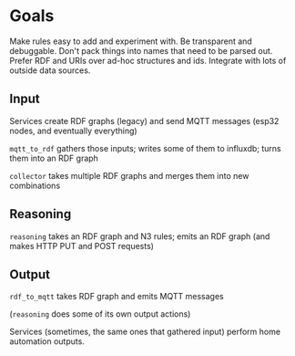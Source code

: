 # Goals

Make rules easy to add and experiment with. 
Be transparent and debuggable. 
Don't pack things into names that need to be parsed out. 
Prefer RDF and URIs over ad-hoc structures and ids. 
Integrate with lots of outside data sources. 

## Input

Services create RDF graphs (legacy) and send MQTT messages (esp32 nodes, and eventually everything)

`mqtt_to_rdf` gathers those inputs; writes some of them to influxdb; turns them into an RDF graph

`collector` takes multiple RDF graphs and merges them into new combinations

## Reasoning
`reasoning` takes an RDF graph and N3 rules; emits an RDF graph (and makes HTTP PUT and POST requests)

## Output

`rdf_to_mqtt` takes RDF graph and emits MQTT messages

(`reasoning` does some of its own output actions)

Services (sometimes, the same ones that gathered input) perform home automation outputs.
